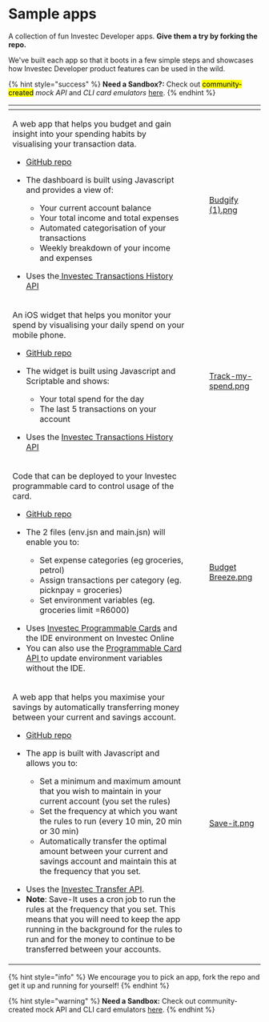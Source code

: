 # Sample apps

A collection of fun Investec Developer apps. **Give them a try by forking the repo.**

We've built each app so that it boots in a few simple steps and showcases how Investec Developer product features can be used in the wild.

{% hint style="success" %}
**Need a Sandbox?:** Check out <mark style="background-color:yellow;">community-created</mark> _mock API_ and _CLI card emulators_ [here](https://github.com/Investec-Developer-Community/Community-Projects?tab=readme-ov-file#community-created-sandboxes).
{% endhint %}

<table data-card-size="large" data-view="cards"><thead><tr><th></th><th></th><th></th><th data-hidden data-card-cover data-type="files"></th></tr></thead><tbody><tr><td><p>A web app that helps you budget and gain insight into your spending habits by visualising your transaction data. </p><ul><li><a href="https://github.com/programmable-banking-community/budgify">GitHub repo</a></li><li><p>The dashboard is built using Javascript and provides a view of:</p><ul><li>Your current account balance</li><li>Your total income and total expenses</li><li>Automated categorisation of your transactions</li><li>Weekly breakdown of your income and expenses</li></ul></li></ul><ul><li>Uses the<a href="https://developer.investec.com/za/api-products"> Investec Transactions History API</a></li></ul></td><td></td><td></td><td><a href="../.gitbook/assets/Budgify (1).png">Budgify (1).png</a></td></tr><tr><td><p>An iOS widget that helps you monitor your spend by visualising your daily spend on your mobile phone.</p><ul><li><a href="https://github.com/programmable-banking-community/track-my-spend-ios-widget">GitHub repo</a></li><li><p>The widget is built using Javascript and Scriptable and shows:</p><ul><li>Your total spend for the day </li><li>The last 5 transactions on your account </li></ul></li></ul><ul><li>Uses the <a href="https://developer.investec.com/za/api-products">Investec Transactions History API</a></li></ul></td><td></td><td></td><td><a href="../.gitbook/assets/Track-my-spend.png">Track-my-spend.png</a></td></tr><tr><td><p>Code that can be deployed to your Investec programmable card to control usage of the card.</p><ul><li><a href="https://github.com/programmable-banking-community/budget-breeze">GitHub repo</a></li><li><p>The 2 files (env.jsn and main.jsn) will enable you to:</p><ul><li>Set expense categories (eg groceries, petrol) </li><li>Assign transactions per category (eg. picknpay = groceries)</li><li>Set environment variables (eg. groceries limit =R6000)</li></ul></li></ul><ul><li>Uses <a href="https://developer.investec.com/za/programmable-card">Investec Programmable Cards</a> and the IDE environment on Investec Online </li><li>You can also use the <a href="https://developer.investec.com/za/api-products/documentation/SA_Card_Code">Programmable Card API </a>to update environment variables without the IDE.</li></ul></td><td></td><td></td><td><a href="../.gitbook/assets/Budget  Breeze.png">Budget  Breeze.png</a></td></tr><tr><td><p>A web app that helps you maximise your savings by automatically transferring money between your current and savings account. </p><ul><li><a href="https://github.com/Investec-Developer-Community/save-it">GitHub repo</a></li><li><p>The app is built with Javascript and allows you to:</p><ul><li>Set a minimum and maximum amount that you wish to maintain in your current account (you set the rules)</li><li>Set the frequency at which you want the rules to run (every 10 min, 20 min or 30 min)</li><li>Automatically transfer the optimal amount between your current and savings account and maintain this at the frequency that you set.</li></ul></li></ul><ul><li>Uses the <a href="https://developer.investec.com/za/api-products">Investec Transfer API</a>.</li><li><strong>Note</strong>: Save-It uses a cron job to run the rules at the frequency that you set. This means that you will need to keep the app running in the background for the rules to run and for the money to continue to be transferred between your accounts.</li></ul></td><td></td><td></td><td><a href="../.gitbook/assets/Save-it.png">Save-it.png</a></td></tr></tbody></table>

{% hint style="info" %}
We encourage you to pick an app, fork the repo and get it up and running for yourself!
{% endhint %}

{% hint style="warning" %}
**Need a Sandbox:** Check out community-created mock API and CLI card emulators [here](https://github.com/Investec-Developer-Community/Community-Projects?tab=readme-ov-file#community-created-sandboxes).
{% endhint %}

